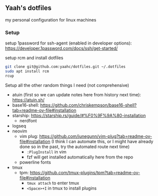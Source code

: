 ## Yaah's dotfiles

my personal configuration for linux machines

### Setup

setup 1password for ssh-agent (enabled in developer options): https://developer.1password.com/docs/ssh/get-started/

setup rcm and install dotfiles

```bash
git clone git@github.com:yaahc/dotfiles.git ~/.dotfiles
sudo apt install rcm
rcup
```

Setup all the other random things I need (not comprehensive)

* atuin (first so we can update notes here from history next time): https://atuin.sh/
* base16-shell: https://github.com/chriskempson/base16-shell?tab=readme-ov-file#installation
* starship: https://starship.rs/guide/#%F0%9F%9A%80-installation
    * nerdfont
* logseq
* neovim
    * vim plug: https://github.com/junegunn/vim-plug?tab=readme-ov-file#installation (I think I can automate this, or I might have already done so in the past, try the automated route next time)
        * `:PlugInstall` in vim
        * fzf will get installed automatically here from the repo
    * powerline fonts
* tmux
    * tpm: https://github.com/tmux-plugins/tpm?tab=readme-ov-file#installation
        * `tmux attach` to enter tmux
        * `<Space>+I` in tmux to install plugins
